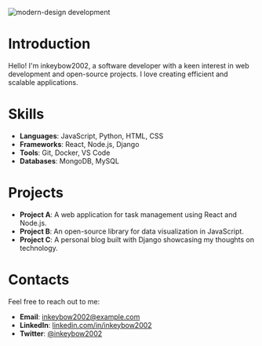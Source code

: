 ![modern-design development](https://media3.giphy.com/media/v1.Y2lkPTdiYzJhNDkwamRydm55YjZ3emh4cG9wY2s3azdtYjY1NWw4NGt0eDB2Z241eWQ0aiZlcD12MV9naWZzX3NlYXJjaCZjdD1n/KKpPRW1OrMNgI/giphy.gif)

# Introduction
Hello! I'm inkeybow2002, a software developer with a keen interest in web development and open-source projects. I love creating efficient and scalable applications.

# Skills
- **Languages**: JavaScript, Python, HTML, CSS
- **Frameworks**: React, Node.js, Django
- **Tools**: Git, Docker, VS Code
- **Databases**: MongoDB, MySQL

# Projects
- **Project A**: A web application for task management using React and Node.js.
- **Project B**: An open-source library for data visualization in JavaScript.
- **Project C**: A personal blog built with Django showcasing my thoughts on technology.

# Contacts
Feel free to reach out to me:
- **Email**: inkeybow2002@example.com
- **LinkedIn**: [linkedin.com/in/inkeybow2002](https://linkedin.com/in/inkeybow2002)
- **Twitter**: [@inkeybow2002](https://twitter.com/inkeybow2002)